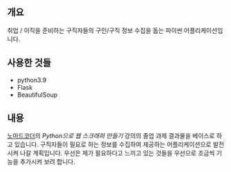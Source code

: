 ## 개요

취업 / 이직을 준비하는 구직자들의 구인/구직 정보 수집을 돕는 파이썬 어플리케이션입니다.

## 사용한 것들

- python3.9
- Flask
- BeautifulSoup

## 내용

[노마드코더]()의 _Python으로 웹 스크래퍼 만들기_ 강의의 졸업 과제 결과물을 베이스로 하고 있습니다.
구직자들이 필요로 하는 정보를 수집하여 제공하는 어플리케이션으로 발전시켜 나갈 계획입니다. 우선은 제가 필요하다고 느끼고 있는 것들을 우선으로 조금씩 기능을 추가시켜 보려 합니다.

